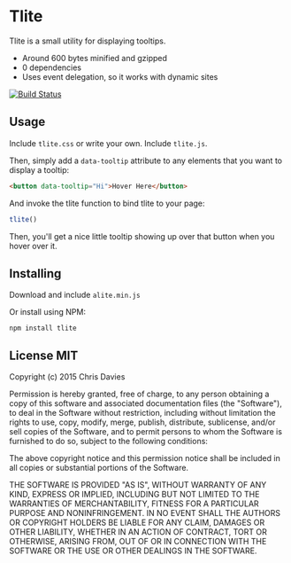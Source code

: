 # Tlite

Tlite is a small utility for displaying tooltips.

- Around 600 bytes minified and gzipped
- 0 dependencies
- Uses event delegation, so it works with dynamic sites

[![Build Status](https://travis-ci.org/chrisdavies/tlite.svg?branch=master)](https://travis-ci.org/chrisdavies/tlite)

## Usage

Include `tlite.css` or write your own.
Include `tlite.js`.

Then, simply add a `data-tooltip` attribute to any elements that you want to display a tooltip:

```html
<button data-tooltip="Hi">Hover Here</button>
```

And invoke the tlite function to bind tlite to your page:

```javascript
tlite()
```

Then, you'll get a nice little tooltip showing up over that button when you hover over it.

## Installing

Download and include `alite.min.js`

Or install using NPM:

    npm install tlite

## License MIT

Copyright (c) 2015 Chris Davies

Permission is hereby granted, free of charge, to any person
obtaining a copy of this software and associated documentation
files (the "Software"), to deal in the Software without
restriction, including without limitation the rights to use,
copy, modify, merge, publish, distribute, sublicense, and/or sell
copies of the Software, and to permit persons to whom the
Software is furnished to do so, subject to the following
conditions:

The above copyright notice and this permission notice shall be
included in all copies or substantial portions of the Software.

THE SOFTWARE IS PROVIDED "AS IS", WITHOUT WARRANTY OF ANY KIND,
EXPRESS OR IMPLIED, INCLUDING BUT NOT LIMITED TO THE WARRANTIES
OF MERCHANTABILITY, FITNESS FOR A PARTICULAR PURPOSE AND
NONINFRINGEMENT. IN NO EVENT SHALL THE AUTHORS OR COPYRIGHT
HOLDERS BE LIABLE FOR ANY CLAIM, DAMAGES OR OTHER LIABILITY,
WHETHER IN AN ACTION OF CONTRACT, TORT OR OTHERWISE, ARISING
FROM, OUT OF OR IN CONNECTION WITH THE SOFTWARE OR THE USE OR
OTHER DEALINGS IN THE SOFTWARE.
